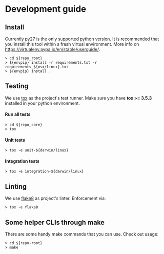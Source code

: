 # Development guide


## Install

Currently py27 is the only supported python version. It is recommended that you install this tool within a fresh virtual environment. More info on https://virtualenv.pypa.io/en/stable/userguide/.

```shell
> cd ${repo_root}
> ${envpip} install -r requirements.txt -r requirements_${osx/linux}.txt
> ${envpip} install .
```



## Testing

We use [tox](https://tox.readthedocs.io/en/latest/index.html) as the project's test runner. Make sure you have **tox >= 3.5.3** installed in your python environment.

#### Run all tests

```shell
> cd ${repo_core}
> tox
```



#### Unit tests

```shell
> tox -e unit-${darwin/linux}
```



#### Integration tests

```shell
> tox -e integration-${darwin/linux}
```



## Linting

We use [flake8](http://flake8.pycqa.org/en/latest/) as project's linter. Enforcement via:

```shell
> tox -e flake8
```


## Some helper CLIs through make
There are some handy make commands that you can use. Check out usage:

```shell
> cd ${repo-root}
> make
```
